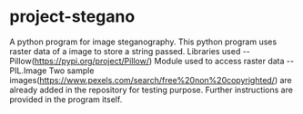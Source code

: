 # project-stegano
A python program for image steganography.
This python program uses raster data of a image to store a string passed.
Libraries used -- Pillow(https://pypi.org/project/Pillow/)
Module used to access raster data -- PIL.Image
Two sample images(https://www.pexels.com/search/free%20non%20copyrighted/) are already added in the repository for testing purpose.
Further instructions are provided in the program itself.
